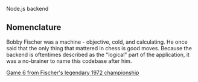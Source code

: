 Node.js backend

## Nomenclature
Bobby Fischer was a machine - objective, cold, and calculating. He once said that the only thing that mattered in chess is good moves. Because the backend is oftentimes described as the "logical" part of the application, it was a no-brainer to name this codebase after him.

[Game 6 from Fischer's legendary 1972 championship](https://www.youtube.com/watch?v=dv52uwNfFZg)